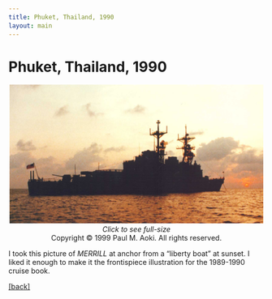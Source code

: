```yaml
---
title: Phuket, Thailand, 1990
layout: main
---
```

# Phuket, Thailand, 1990

<p align="center">
<a href="phuket-big.jpg"><img width="500" height="274" src="phuket-big.jpg"></a>
<br/><em>Click to see full-size</em>
<br/>Copyright &copy; 1999 Paul M. Aoki.  All rights reserved.
</p>

I took this picture of _MERRILL_ at anchor from a &ldquo;liberty
boat&rdquo; at sunset.  I liked it enough to make it the frontispiece
illustration for the 1989-1990 cruise book.

[[back]](navy.html)
